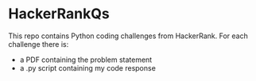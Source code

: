 # HackerRankQs
This repo contains Python coding challenges from HackerRank. 
For each challenge there is:
- a PDF containing the problem statement
- a .py script containing my code response
